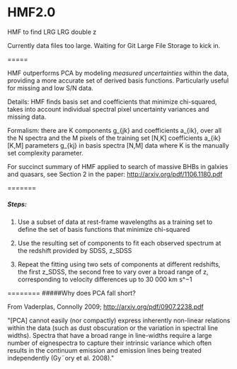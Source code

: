 # HMF2.0
HMF to find LRG LRG double z

Currently data files too large. Waiting for Git Large File Storage to kick in. 

=====

HMF outperforms PCA by modeling *measured uncertainties* within the data, providing a more accurate set of derived basis functions. Particularly useful for missing and low S/N data.

Details: HMF finds basis set and coefficients that minimize chi-squared, takes into account individual spectral pixel uncertainty variances and missing data. 

Formalism: there are K components g_{jk} and coefficients a_{ik}, over all the N spectra and the M pixels of the training set
[N,K] coefficients a_{ik}
[K,M] parameters g_{kj} in basis spectra
[N,M] data
where K is the manually set complexity parameter. 

For succinct summary of HMF applied to search of massive BHBs in galxies and quasars, see Section 2 in the paper: http://arxiv.org/pdf/1106.1180.pdf

=======

##### Steps:
1) Use a subset of data at rest-frame wavelengths as a training set to define the set of basis functions that minimize chi-squared

2) Use the resulting set of components to fit each observed spectrum at the redshift provided by SDSS, z_SDSS

3) Repeat the fitting using two sets of components at different redshifts, the first z_SDSS, the second free to vary over a broad range of z, corresponding to velocity differences up to 30 000 km s^−1

========
#####Why does PCA fall short? 

From Vaderplas, Connolly 2009; http://arxiv.org/pdf/0907.2238.pdf

"[PCA] cannot easily (nor compactly) express inherently non-linear relations within the data (such as dust
obscuration or the variation in spectral line widths). Spectra that have a broad range in
line-widths require a large number of eignespectra to capture their intrinsic variance which
often results in the continuum emission and emission lines being treated independently
(Gy¨ory et al. 2008)." 


